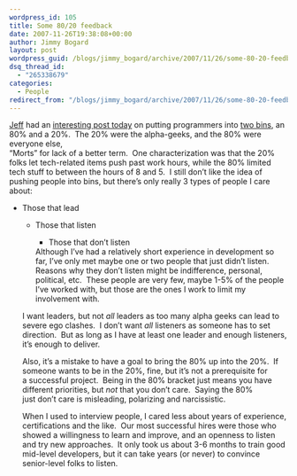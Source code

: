 ```yaml
---
wordpress_id: 105
title: Some 80/20 feedback
date: 2007-11-26T19:38:08+00:00
author: Jimmy Bogard
layout: post
wordpress_guid: /blogs/jimmy_bogard/archive/2007/11/26/some-80-20-feedback.aspx
dsq_thread_id:
  - "265338679"
categories:
  - People
redirect_from: "/blogs/jimmy_bogard/archive/2007/11/26/some-80-20-feedback.aspx/"
---
```

[Jeff](http://www.codinghorror.com/blog/) had an [interesting post today](http://www.codinghorror.com/blog/archives/001002.html) on putting programmers into [two bins](http://blog.red-bean.com/sussman/?p=79), an 80% and a 20%.&nbsp; The 20% were the alpha-geeks, and the 80% were everyone else,   
&#8220;Morts&#8221; for lack of a better term.&nbsp; One characterization was that the 20% folks let tech-related items push past work hours, while the 80% limited tech stuff to between the hours of 8 and 5.&nbsp; I still don&#8217;t like the idea of pushing people into bins, but there&#8217;s only really 3 types of people I care about:

  * Those that lead 
      * Those that listen 
          * Those that don&#8217;t listen</ul> 
        Although I&#8217;ve had a relatively short experience in development so far, I&#8217;ve only met maybe one or two people that just didn&#8217;t listen.&nbsp; Reasons why they don&#8217;t listen might be indifference,&nbsp;personal, political, etc.&nbsp; These people are very few, maybe 1-5% of the people I&#8217;ve worked with, but those are the ones I work to limit my involvement with.
        
        I want leaders, but not _all_ leaders as too many alpha geeks can lead to severe ego clashes.&nbsp; I don&#8217;t want _all_ listeners as someone has to set direction.&nbsp; But as long as I have at least one leader and enough listeners, it&#8217;s enough to deliver.
        
        Also, it&#8217;s a mistake to have a goal to bring the 80% up into the 20%.&nbsp; If someone wants to be in the 20%, fine, but it&#8217;s not a prerequisite for a&nbsp;successful project.&nbsp; Being in the 80% bracket just means you have different priorities, but _not_ that you don&#8217;t care.&nbsp; Saying the 80% just&nbsp;don&#8217;t care is misleading, polarizing and narcissistic.
        
        When I used to interview people, I cared less about years of experience, certifications and the like.&nbsp; Our most successful hires were those who showed a willingness to learn and improve, and an openness to listen and try new approaches.&nbsp; It only took us&nbsp;about 3-6 months to train good mid-level developers, but it can take years (or never) to convince senior-level folks to listen.